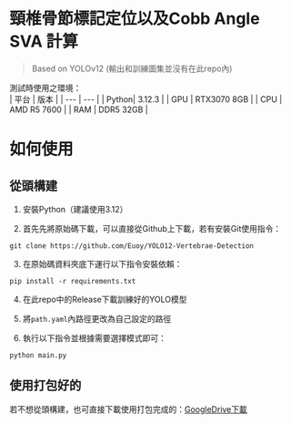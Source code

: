# 頸椎骨節標記定位以及Cobb Angle SVA 計算
> Based on YOLOv12  (輸出和訓練圖集並沒有在此repo內)

測試時使用之環境：  
| 平台 | 版本 |
| --- | --- |
| Python| 3.12.3 |
| GPU | RTX3070 8GB |
| CPU | AMD R5 7600 |
| RAM | DDR5 32GB |

# 如何使用

## 從頭構建

1. 安裝Python（建議使用3.12）

2. 首先先將原始碼下載，可以直接從Github上下載，若有安裝Git使用指令：  
```
git clone https://github.com/Euoy/YOLO12-Vertebrae-Detection
```

3. 在原始碼資料夾底下運行以下指令安裝依賴：
```
pip install -r requirements.txt
```

4. 在此repo中的Release下載訓練好的YOLO模型

5. 將`path.yaml`內路徑更改為自己設定的路徑

6. 執行以下指令並根據需要選擇模式即可：
```
python main.py
```

## 使用打包好的
若不想從頭構建，也可直接下載使用打包完成的：[GoogleDrive下載](https://drive.google.com/file/d/1zyywZB0etjiZTN4MTeIQF8OEb1dH1X3D/view?usp=drive_link)
